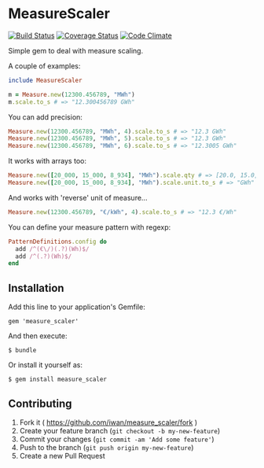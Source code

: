 # MeasureScaler

[![Build Status](https://travis-ci.org/iwan/measure_scaler.png)](https://travis-ci.org/iwan/measure_scaler)
[![Coverage Status](https://img.shields.io/coveralls/iwan/measure_scaler.svg)](https://coveralls.io/r/iwan/measure_scaler)
[![Code Climate](https://codeclimate.com/github/iwan/measure_scaler/badges/gpa.svg)](https://codeclimate.com/github/iwan/measure_scaler)

Simple gem to deal with measure scaling.

A couple of examples:

```ruby
include MeasureScaler

m = Measure.new(12300.456789, "MWh")
m.scale.to_s # => "12.300456789 GWh"
```
You can add precision:
```ruby
Measure.new(12300.456789, "MWh", 4).scale.to_s # => "12.3 GWh"
Measure.new(12300.456789, "MWh", 5).scale.to_s # => "12.3 GWh"
Measure.new(12300.456789, "MWh", 6).scale.to_s # => "12.3005 GWh"
```

It works with arrays too:
```ruby
Measure.new([20_000, 15_000, 8_934], "MWh").scale.qty # => [20.0, 15.0, 8.934]
Measure.new([20_000, 15_000, 8_934], "MWh").scale.unit.to_s # => "GWh"
```

And works with 'reverse' unit of measure...
```ruby
Measure.new(12300.456789, "€/kWh", 4).scale.to_s # => "12.3 €/Wh"
```

You can define your measure pattern with regexp:
```ruby
PatternDefinitions.config do
  add /^(€\/)(.?)(Wh)$/
  add /^(.?)(Wh)$/
end
```


## Installation

Add this line to your application's Gemfile:

    gem 'measure_scaler'

And then execute:

    $ bundle

Or install it yourself as:

    $ gem install measure_scaler

<!-- ## Usage

TODO: Write usage instructions here
 -->
## Contributing

1. Fork it ( https://github.com/iwan/measure_scaler/fork )
2. Create your feature branch (`git checkout -b my-new-feature`)
3. Commit your changes (`git commit -am 'Add some feature'`)
4. Push to the branch (`git push origin my-new-feature`)
5. Create a new Pull Request
